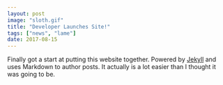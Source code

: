 ```yaml
---
layout: post
image: "sloth.gif"
title: "Developer Launches Site!"
tags: ["news", "lame"]
date: 2017-08-15
---
```


Finally got a start at putting this website together. Powered by [Jekyll](http://jekyllrb.com) and uses Markdown to author posts. It actually is a lot easier than I thought it was going to be.
